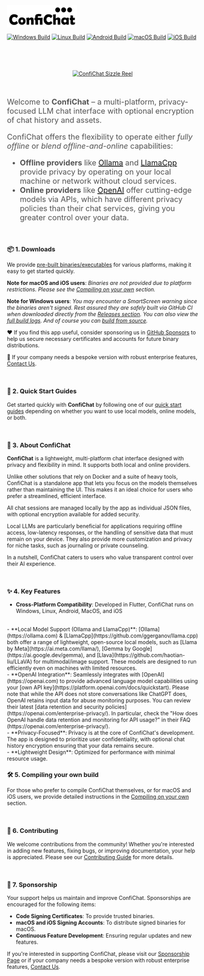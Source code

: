 ![ConfiChat Logo](confichat/assets/confichat_logo_text_outline.png)

[![Windows Build](https://github.com/1runeberg/confichat/actions/workflows/windows_build.yml/badge.svg)](https://github.com/1runeberg/confichat/actions/workflows/windows_build.yml) [![Linux Build](https://github.com/1runeberg/confichat/actions/workflows/linux_build.yml/badge.svg)](https://github.com/1runeberg/confichat/actions/workflows/linux_build.yml) [![Android Build](https://github.com/1runeberg/confichat/actions/workflows/android_build.yml/badge.svg)](https://github.com/1runeberg/confichat/actions/workflows/android_build.yml) [![macOS Build](https://github.com/1runeberg/confichat/actions/workflows/macos_build.yml/badge.svg)](https://github.com/1runeberg/confichat/actions/workflows/macos_build.yml) [![iOS Build](https://github.com/1runeberg/confichat/actions/workflows/ios_build.yml/badge.svg)](https://github.com/1runeberg/confichat/actions/workflows/ios_build.yml)

<br/><br/><br/>
<div style="text-align: center;">
  <a href="./docs/confichat.gif" target="_blank">
    <img src="./docs/confichat_thumb.gif" alt="ConfiChat Sizzle Reel" width="800" style="background: url(./docs/confichat_splash.png) center center no-repeat; background-size: cover;" />
  </a>
</div>
<br/><br/>
<p style="color: #555; font-size: 20px;">
  Welcome to <strong>ConfiChat</strong> – a multi-platform, privacy-focused LLM chat interface with optional encryption of chat history and assets.</p>

<p style="color: #555; font-size: 20px;">
  ConfiChat offers the flexibility to operate either <em>fully offline</em> or <em>blend offline-and-online</em> capabilities:</p>

<ul style="color: #555; font-size: 20px;">
  <li><strong>Offline providers</strong> like <a href="https://ollama.com">Ollama</a> and <a href="https://github.com/ggerganov/llama.cpp">LlamaCpp</a> provide privacy by operating on your local machine or network without cloud services.</li>
  <li><strong>Online providers</strong> like <a href="https://openai.com">OpenAI</a> offer cutting-edge models via APIs, which have different privacy policies than their chat services, giving you greater control over your data.</li>
</ul>


<br/>


### 📦 1. Downloads

We provide [pre-built binaries/executables]() for various platforms, making it easy to get started quickly.

**Note for macOS and iOS users**: *Binaries are not provided due to platform restrictions. Please see the [Compiling on your own](docs/compiling.md) section.*

**Note for Windows users**: *You may encounter a SmartScreen warning since the binaries aren't signed. Rest assured they are safely built via GitHub CI when downloaded directly from the [Releases section](https://github.com/1runeberg/confichat/releases). You can also view the [full build logs](https://github.com/1runeberg/confichat/actions/workflows/publish_release.yml). And of course you can [build from source](docs/compiling.md).*

❤️ If you find this app useful, consider sponsoring us in [GitHub Sponsors](https://github.com/sponsors/1runeberg) to help us secure necessary certificates and accounts for future binary distributions.

💼 If your company needs a bespoke version with robust enterprise features, [Contact Us](https://beyondreality.io/contact-us).

<br/>

### 📖 2. Quick Start Guides

Get started quickly with **ConfiChat** by following one of our [quick start guides](docs/quickstart.md)  depending on whether you want to use local models, online models, or both.

<br/>

###  💬 3. About ConfiChat

**ConfiChat** is a lightweight, multi-platform chat interface designed with privacy and flexibility in mind. It supports both local and online providers.

Unlike other solutions that rely on Docker and a suite of heavy tools, ConfiChat is a standalone app that lets you focus on the models themselves rather than maintaining the UI. This makes it an ideal choice for users who prefer a streamlined, efficient interface.

All chat sessions are managed locally by the app as individual JSON files, with optional encryption available for added security. 

Local LLMs are particularly beneficial for applications requiring offline access, low-latency responses, or the handling of sensitive data that must remain on your device. They also provide more customization and privacy for niche tasks, such as journaling or private counseling.

In a nutshell, ConfiChat caters to users who value transparent control over their AI experience.

<br/>

### ✨ 4. Key Features

- **Cross-Platform Compatibility**: Developed in Flutter, ConfiChat runs on Windows, Linux, Android, MacOS, and iOS
<br/>
- **Local Model Support (Ollama and LlamaCpp)**: [Ollama](https://ollama.com) & [LlamaCpp](https://github.com/ggerganov/llama.cpp) both offer a range of lightweight, open-source local models, such as [Llama by Meta](https://ai.meta.com/llama/), [Gemma by Google](https://ai.google.dev/gemma), and [Llava](https://github.com/haotian-liu/LLaVA) for multimodal/image support. These models are designed to run efficiently even on machines with limited resources. 
<br/>
- **OpenAI Integration**: Seamlessly integrates with [OpenAI](https://openai.com) to provide advanced language model capabilities using your [own API key](https://platform.openai.com/docs/quickstart). Please note that while the API does not store conversations like ChatGPT does, OpenAI retains input data for abuse monitoring purposes. You can review their latest [data retention and security policies](https://openai.com/enterprise-privacy/). In particular, check the "How does OpenAI handle data retention and monitoring for API usage?" in their FAQ (https://openai.com/enterprise-privacy/).
<br/>
- **Privacy-Focused**: Privacy is at the core of ConfiChat's development. The app is designed to prioritize user confidentiality, with optional chat history encryption ensuring that your data remains secure. 
<br/>
- **Lightweight Design**: Optimized for performance with minimal resource usage.

<br/>

### 🛠️ 5. Compiling your own build

For those who prefer to compile ConfiChat themselves, or for macOS and iOS users, we provide detailed instructions in the [Compiling on your own](docs/compiling.md) section. 

<br/>

### 🤝 6. Contributing

We welcome contributions from the community! Whether you're interested in adding new features, fixing bugs, or improving documentation, your help is appreciated. Please see our [Contributing Guide](docs/contributing.md) for more details.

<br/>

### 💖 7. Sponsorship

Your support helps us maintain and improve ConfiChat. Sponsorships are encouraged for the following items:

- **Code Signing Certificates**: To provide trusted binaries.
- **macOS and iOS Signing Accounts**: To distribute signed binaries for macOS.
- **Continuous Feature Development**: Ensuring regular updates and new features.

If you're interested in supporting ConfiChat, please visit our [Sponsorship Page](https://github.com/sponsors/1runeberg) or if your company needs a bespoke version with robust enterprise features, [Contact Us](https://beyondreality.io/contact-us).
